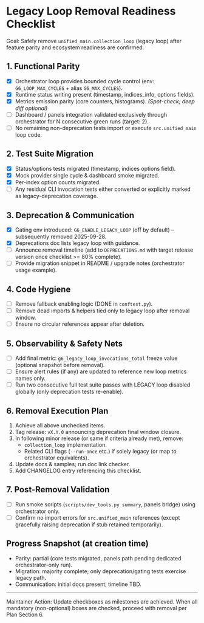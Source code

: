 # Legacy Loop Removal Readiness Checklist

Goal: Safely remove `unified_main.collection_loop` (legacy loop) after feature parity and ecosystem readiness are confirmed.

## 1. Functional Parity
- [x] Orchestrator loop provides bounded cycle control (env: `G6_LOOP_MAX_CYCLES` + alias `G6_MAX_CYCLES`).
- [x] Runtime status writing present (timestamp, indices_info, options fields).
- [x] Metrics emission parity (core counters, histograms). *(Spot-check; deep diff optional)*
- [ ] Dashboard / panels integration validated exclusively through orchestrator for N consecutive green runs (target: 2).
- [ ] No remaining non-deprecation tests import or execute `src.unified_main` loop code.

## 2. Test Suite Migration
- [x] Status/options tests migrated (timestamp, indices options field).
- [x] Mock provider single cycle & dashboard smoke migrated.
- [x] Per-index option counts migrated.
- [ ] Any residual CLI invocation tests either converted or explicitly marked as legacy-deprecation coverage.

## 3. Deprecation & Communication
- [x] Gating env introduced: `G6_ENABLE_LEGACY_LOOP` (off by default) – subsequently removed 2025-09-28.
- [x] Deprecations doc lists legacy loop with guidance.
- [ ] Announce removal timeline (add to `DEPRECATIONS.md` with target release version once checklist >= 80% complete).
- [ ] Provide migration snippet in README / upgrade notes (orchestrator usage example).

## 4. Code Hygiene
- [ ] Remove fallback enabling logic (DONE in `conftest.py`).
- [ ] Remove dead imports & helpers tied only to legacy loop after removal window.
- [ ] Ensure no circular references appear after deletion.

## 5. Observability & Safety Nets
- [ ] Add final metric: `g6_legacy_loop_invocations_total` freeze value (optional snapshot before removal).
- [ ] Ensure alert rules (if any) are updated to reference new loop metrics names only.
- [ ] Run two consecutive full test suite passes with LEGACY loop disabled globally (only deprecation tests re-enable).

## 6. Removal Execution Plan
1. Achieve all above unchecked items.
2. Tag release: `vX.Y.0` announcing deprecation final window closure.
3. In following minor release (or same if criteria already met), remove:
   - `collection_loop` implementation.
   - Related CLI flags (`--run-once` etc.) if solely legacy (or map to orchestrator equivalents).
4. Update docs & samples; run doc link checker.
5. Add CHANGELOG entry referencing this checklist.

## 7. Post-Removal Validation
- [ ] Run smoke scripts (`scripts/dev_tools.py summary`, panels bridge) using orchestrator only.
- [ ] Confirm no import errors for `src.unified_main` references (except gracefully raising deprecation if stub retained temporarily).

## Progress Snapshot (at creation time)
- Parity: partial (core tests migrated, panels path pending dedicated orchestrator-only run).
- Migration: majority complete; only deprecation/gating tests exercise legacy path.
- Communication: initial docs present; timeline TBD.

---
Maintainer Action: Update checkboxes as milestones are achieved. When all mandatory (non-optional) boxes are checked, proceed with removal per Plan Section 6.
